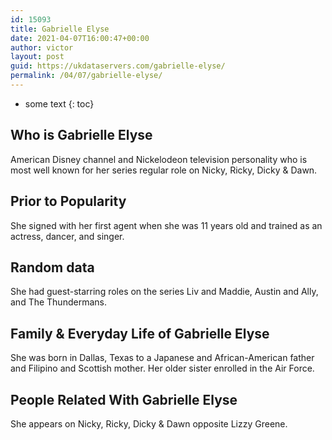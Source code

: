 ```yaml
---
id: 15093
title: Gabrielle Elyse
date: 2021-04-07T16:00:47+00:00
author: victor
layout: post
guid: https://ukdataservers.com/gabrielle-elyse/
permalink: /04/07/gabrielle-elyse/
---
```


* some text
{: toc}


## Who is Gabrielle Elyse



American Disney channel and Nickelodeon television personality who is most well known for her series regular role on Nicky, Ricky, Dicky & Dawn.

                
                
                
## Prior to Popularity



She signed with her first agent when she was 11 years old and trained as an actress, dancer, and singer.

                
                
                
## Random data



She had guest-starring roles on the series Liv and Maddie, Austin and Ally, and The Thundermans.

                
                
                
## Family & Everyday Life of Gabrielle Elyse



She was born in Dallas, Texas to a Japanese and African-American father and Filipino and Scottish mother. Her older sister enrolled in the Air Force.

                
                
                
## People Related With Gabrielle Elyse



She appears on Nicky, Ricky, Dicky & Dawn opposite Lizzy Greene.

                
              
            
          
          
          